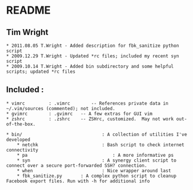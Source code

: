 README
======

Tim Wright
----------

	* 2011.08.05 T.Wright - Added description for fbk_sanitize python script
	* 2009.12.29 T.Wright - Updated *rc files; included my recent syn script
	* 2009.10.14 T.Wright - Added bin subdirectory and some helpful scripts; updated *rc files


Included :
----------

	* vimrc 		: .vimrc 		-- References private data in ~/.vim/sources (commented); not included.
	* gvimrc 		: .gvimrc 	-- A few extras for GUI vim
	* zshrc 		: .zshrc  	-- ZSHrc, customized.  May not work out-of-the-box.

	* bin/ 								: A collection of utilities I've developed
		* netchk 						: Bash script to check internet connectivity
		* pa 								: A more informative ps
		* syn 							: A synergy client script to connect over a secure port-forwarded SSH? connection.
		* when 							: Nice wrapper around last
		* fbk_sanitize.py		: A complex python script to cleanup Facebook export files. Run with -h for additional info

